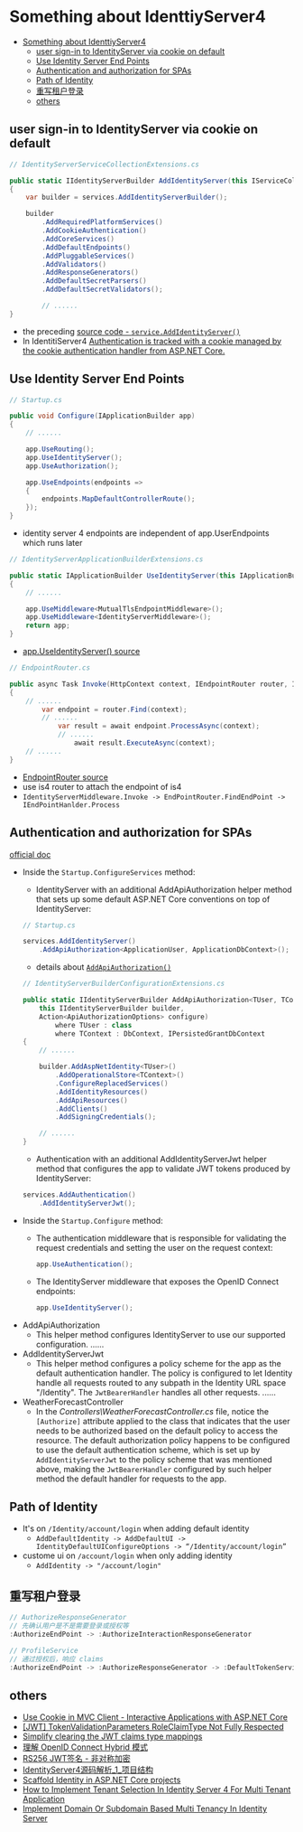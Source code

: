 
# Something about IdenttiyServer4

- [Something about IdenttiyServer4](#something-about-identtiyserver4)
  - [user sign-in to IdentityServer via cookie on default](#user-sign-in-to-identityserver-via-cookie-on-default)
  - [Use Identity Server End Points](#use-identity-server-end-points)
  - [Authentication and authorization for SPAs](#authentication-and-authorization-for-spas)
  - [Path of Identity](#path-of-identity)
  - [重写租户登录](#重写租户登录)
  - [others](#others)

## user sign-in to IdentityServer via cookie on default

``` cs
// IdentityServerServiceCollectionExtensions.cs

public static IIdentityServerBuilder AddIdentityServer(this IServiceCollection services)
{
    var builder = services.AddIdentityServerBuilder();

    builder
        .AddRequiredPlatformServices()
        .AddCookieAuthentication()
        .AddCoreServices()
        .AddDefaultEndpoints()
        .AddPluggableServices()
        .AddValidators()
        .AddResponseGenerators()
        .AddDefaultSecretParsers()
        .AddDefaultSecretValidators();

        // ......
}
```

- the preceding [source code - `service.AddIdentityServer()`](https://github.com/IdentityServer/IdentityServer4/blob/18897890ce2cb020a71b836db030f3ed1ae57882/src/IdentityServer4/src/Configuration/DependencyInjection/IdentityServerServiceCollectionExtensions.cs#L29-L53)
- In IdentitiServer4 [Authentication is tracked with a cookie managed by the cookie authentication handler from ASP.NET Core.](https://identityserver4.readthedocs.io/en/latest/topics/signin.html#cookie-authentication)



## Use Identity Server End Points

``` cs
// Startup.cs

public void Configure(IApplicationBuilder app)
{
    // ......

    app.UseRouting();
    app.UseIdentityServer();
    app.UseAuthorization();

    app.UseEndpoints(endpoints =>
    {
        endpoints.MapDefaultControllerRoute();
    });
}
```

- identity server 4 endpoints are independent of app.UserEndpoints which runs later

``` cs
// IdentityServerApplicationBuilderExtensions.cs

public static IApplicationBuilder UseIdentityServer(this IApplicationBuilder app, IdentityServerMiddlewareOptions options = null)
{
    // ......

    app.UseMiddleware<MutualTlsEndpointMiddleware>();
    app.UseMiddleware<IdentityServerMiddleware>();
    return app;
}
```

- [app.UseIdentityServer() source](https://github.com/IdentityServer/IdentityServer4/blob/18897890ce2cb020a71b836db030f3ed1ae57882/src/IdentityServer4/src/Configuration/IdentityServerApplicationBuilderExtensions.cs#L23-L49)



``` cs
// EndpointRouter.cs

public async Task Invoke(HttpContext context, IEndpointRouter router, IUserSession session, IEventService events, IBackChannelLogoutService backChannelLogoutService)
{
    // ......
        var endpoint = router.Find(context);
        // ......
            var result = await endpoint.ProcessAsync(context);
            // ......
                await result.ExecuteAsync(context);
    // ......
}
```
- [EndpointRouter source](https://github.com/IdentityServer/IdentityServer4/blob/18897890ce2cb020a71b836db030f3ed1ae57882/src/IdentityServer4/src/Hosting/EndpointRouter.cs#L27-L66)
- use is4 router to attach the endpoint of is4
- `IdentityServerMiddleware.Invoke -> EndPointRouter.FindEndPoint -> IEndPointHanlder.Process`



## Authentication and authorization for SPAs

[official doc](https://docs.microsoft.com/en-us/aspnet/core/security/authentication/identity-api-authorization?view=aspnetcore-3.1)

- Inside the `Startup.ConfigureServices` method:
    - IdentityServer with an additional AddApiAuthorization helper method that sets up some default ASP.NET Core conventions on top of IdentityServer:

    ``` cs
    // Startup.cs

    services.AddIdentityServer()
        .AddApiAuthorization<ApplicationUser, ApplicationDbContext>();
    ```

    - details about [`AddApiAuthorization()`](https://github.com/dotnet/aspnetcore/blob/9a1810c1dbe432fc7bc7e8bc68fa22ab787c0452/src/Identity/ApiAuthorization.IdentityServer/src/IdentityServerBuilderConfigurationExtensions.cs#L43-L74)

    ``` cs
    // IdentityServerBuilderConfigurationExtensions.cs

    public static IIdentityServerBuilder AddApiAuthorization<TUser, TContext>(
        this IIdentityServerBuilder builder,
        Action<ApiAuthorizationOptions> configure)
            where TUser : class
            where TContext : DbContext, IPersistedGrantDbContext
    {
        // ......

        builder.AddAspNetIdentity<TUser>()
            .AddOperationalStore<TContext>()
            .ConfigureReplacedServices()
            .AddIdentityResources()
            .AddApiResources()
            .AddClients()
            .AddSigningCredentials();

        // ......
    }
    ```

    - Authentication with an additional AddIdentityServerJwt helper method that configures the app to validate JWT tokens produced by IdentityServer:

    ``` cs
    services.AddAuthentication()
        .AddIdentityServerJwt();
    ```

* Inside the `Startup.Configure` method:
  * The authentication middleware that is responsible for validating the request credentials and setting the user on the request context:

    ```csharp
    app.UseAuthentication();
    ```

  * The IdentityServer middleware that exposes the OpenID Connect endpoints:

    ```csharp
    app.UseIdentityServer();
    ```


- AddApiAuthorization
    - This helper method configures IdentityServer to use our supported configuration. ......
- AddIdentityServerJwt
    - This helper method configures a policy scheme for the app as the default authentication handler. The policy is configured to let Identity handle all requests routed to any subpath in the Identity URL space "/Identity". The `JwtBearerHandler` handles all other requests. ......
- WeatherForecastController
    - In the *Controllers\WeatherForecastController.cs* file, notice the `[Authorize]` attribute applied to the class that indicates that the user needs to be authorized based on the default policy to access the resource. The default authorization policy happens to be configured to use the default authentication scheme, which is set up by `AddIdentityServerJwt` to the policy scheme that was mentioned above, making the `JwtBearerHandler` configured by such helper method the default handler for requests to the app.

## Path of Identity

- It's on `/Identity/account/login` when adding default identity
    - `AddDefaultIdentity -> AddDefaultUI -> IdentityDefaultUIConfigureOptions -> “/Identity/account/login”`
- custome ui on `/account/login` when only adding identity
    - `AddIdentity -> "/account/login"`



## 重写租户登录
``` cs
// AuthorizeResponseGenerator
// 先确认用户是不是需要登录或授权等
:AuthorizeEndPoint -> :AuthorizeInteractionResponseGenerator

// ProfileService
// 通过授权后，响应 claims
:AuthorizeEndPoint -> :AuthorizeResponseGenerator -> :DefaultTokenService -> :DefaultClaimService -> :ProfileService
```

## others
- [Use Cookie in MVC Client - Interactive Applications with ASP.NET Core](http://docs.identityserver.io/en/latest/quickstarts/2_interactive_aspnetcore.html#creating-an-mvc-client)
- [[JWT] TokenValidationParameters RoleClaimType Not Fully Respected](https://github.com/AzureAD/azure-activedirectory-identitymodel-extensions-for-dotnet/issues/1214)
- [Simplify clearing the JWT claims type mappings](https://github.com/dotnet/aspnetcore/issues/4660)
- [理解 OpenID Connect Hybrid 模式](http://www.ngbeijing.cn/2019/07/02/2019-07-02_openid_connect_hybrid_flow/)
- [RS256 JWT签名 - 非对称加密](https://zhuanlan.zhihu.com/p/70275218)
- [IdentityServer4源码解析_1_项目结构](https://holdengong.com/identityserver4%E6%BA%90%E7%A0%81%E8%A7%A3%E6%9E%90_1_%E9%A1%B9%E7%9B%AE%E7%BB%93%E6%9E%84/)
- [Scaffold Identity in ASP.NET Core projects](https://docs.microsoft.com/en-us/aspnet/core/security/authentication/scaffold-identity?view=aspnetcore-3.1)
- [How to Implement Tenant Selection In Identity Server 4 For Multi Tenant Application](https://lalitacode.com/how-to-implement-tenant-selection-in-identity-server-4-application/)
- [Implement Domain Or Subdomain Based Multi Tenancy In Identity Server](https://lalitacode.com/implement-domain-or-subdomain-based-multi-tenancy-in-identity-server/)
